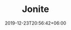 ---
title: "Jonite"
date: 2019-12-23T20:56:42+06:00
type: portfolio
image: "images/projects/jonite.png"
category: ["Web Development - PHP"]
project_images: ["images/projects/jonitefull.png"]
---